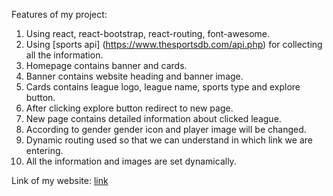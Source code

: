 Features of my project:

1. Using react, react-bootstrap, react-routing, font-awesome.
2. Using [sports api] (https://www.thesportsdb.com/api.php) for collecting all the information.
3. Homepage contains banner and cards.
4. Banner contains website heading and banner image.
5. Cards contains league logo, league name, sports type and explore button.
6. After clicking explore button redirect to new page.
7. New page contains detailed information about clicked league.
8. According to gender gender icon and player image will be changed.
9. Dynamic routing used so that we can understand in which link we are entering.
10. All the information and images are set dynamically.


Link of my website: [link](https://stupefied-swanson-e05f72.netlify.app/)